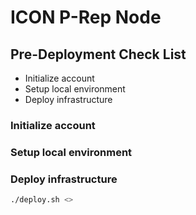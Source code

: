 
# ICON P-Rep Node 

## Pre-Deployment Check List 

- Initialize account
- Setup local environment 
- Deploy infrastructure 


### Initialize account


### Setup local environment 


### Deploy infrastructure 

```bash
./deploy.sh <>
```